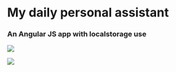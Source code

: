 # My daily personal assistant #
### An Angular JS app with localstorage use ###
![](https://1cf64dead71f81104b8ae93cae674074bfde9fef.googledrive.com/host/0BxFt8gdZSxSybWpiaFo5eDVLSDA/form.jpg)

![](https://1cf64dead71f81104b8ae93cae674074bfde9fef.googledrive.com/host/0BxFt8gdZSxSybWpiaFo5eDVLSDA/table.jpg)